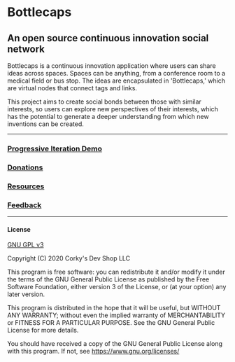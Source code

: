 # Bottlecaps

## An open source continuous innovation social network

Bottlecaps is a continuous innovation application where users can share ideas across spaces. Spaces can be anything, from a conference room to a medical field or bus stop. The ideas are encapsulated in 'Bottlecaps,' which are virtual nodes that connect tags and links. 

This project aims to create social bonds between those with similar interests, so users can explore new perspectives of their interests, which has the potential to generate a deeper understanding from which new inventions can be created.

---

### [Progressive Iteration Demo](http://www.bottlecaps.link/)
### [Donations](https://give.backonmyfeet.org/getbetter)
### [Resources](http://www.corkysdevshop.com/new-developer-resources/)
### [Feedback](https://www.corkysdevshop.com/bottlecaps/)

---
#### License

[GNU GPL v3](https://www.gnu.org/licenses/)

Copyright (C) 2020 Corky's Dev Shop LLC 

This program is free software: you can redistribute it and/or modify it under the terms of the GNU General Public License as published by the Free Software Foundation, either version 3 of the License, or (at your option) any later version.

This program is distributed in the hope that it will be useful, but WITHOUT ANY WARRANTY; without even the implied warranty of MERCHANTABILITY or FITNESS FOR A PARTICULAR PURPOSE. See the GNU General Public License for more details.

You should have received a copy of the GNU General Public License along with this program. If not, see
https://www.gnu.org/licenses/
